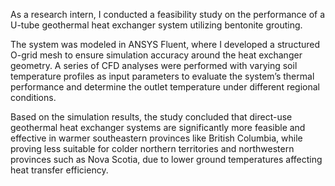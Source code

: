 As a research intern, I conducted a feasibility study on the performance of a U-tube geothermal heat exchanger system utilizing bentonite grouting. 

The system was modeled in ANSYS Fluent, where I developed a structured O-grid mesh to ensure simulation accuracy around the heat exchanger geometry. A series of CFD analyses were performed with varying soil temperature profiles as input parameters to evaluate the system’s thermal performance and determine the outlet temperature under different regional conditions.

Based on the simulation results, the study concluded that direct-use geothermal heat exchanger systems are significantly more feasible and effective in warmer southeastern provinces like British Columbia, while proving less suitable for colder northern territories and northwestern provinces such as Nova Scotia, due to lower ground temperatures affecting heat transfer efficiency.
